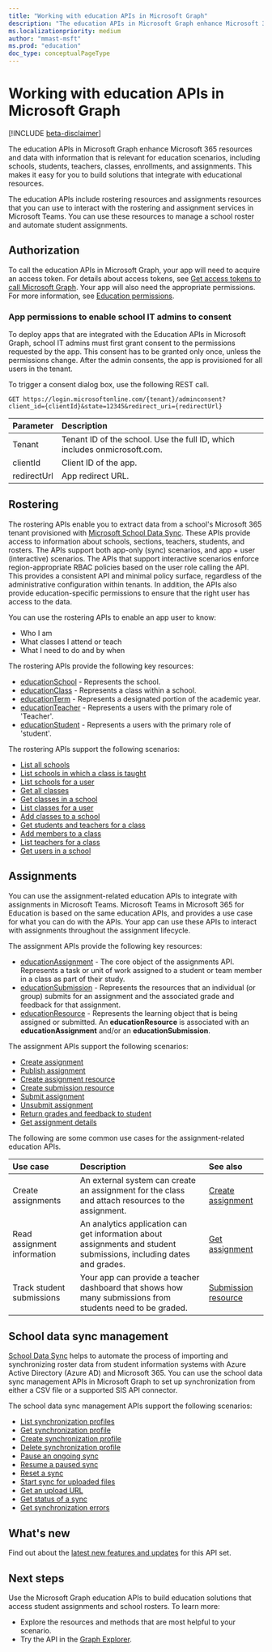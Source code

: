 ```yaml
---
title: "Working with education APIs in Microsoft Graph"
description: "The education APIs in Microsoft Graph enhance Microsoft 365 resources and data with information that is relevant for education scenarios, including schools, students, teachers, classes, enrollments, and assignments. This makes it easy for you to build solutions that integrate with educational resources."
ms.localizationpriority: medium
author: "mmast-msft"
ms.prod: "education"
doc_type: conceptualPageType
---
```


# Working with education APIs in Microsoft Graph

[!INCLUDE [beta-disclaimer](../../includes/beta-disclaimer.md)]

The education APIs in Microsoft Graph enhance Microsoft 365 resources and data with information that is relevant for education scenarios, including schools, students, teachers, classes, enrollments, and assignments. This makes it easy for you to build solutions that integrate with educational resources.

The education APIs include rostering resources and assignments resources that you can use to interact with the rostering and assignment services in Microsoft Teams. You can use these resources to manage a school roster and automate student assignments.

## Authorization

To call the education APIs in Microsoft Graph, your app will need to acquire an access token. For details about access tokens, see [Get access tokens to call Microsoft Graph](/graph/auth/). Your app will also need the appropriate permissions. For more information, see [Education permissions](/graph/permissions-reference#education-permissions).

### App permissions to enable school IT admins to consent

To deploy apps that are integrated with the Education APIs in Microsoft Graph, school IT admins must first grant consent to the permissions requested by the app. This consent has to be granted only once, unless the permissions change. After the admin consents, the app is provisioned for all users in the tenant.

To trigger a consent dialog box, use the following REST call.

```http
GET https://login.microsoftonline.com/{tenant}/adminconsent?
client_id={clientId}&state=12345&redirect_uri={redirectUrl}
```

| Parameter   | Description                                                               |
| :---------- | :------------------------------------------------------------------------ |
| Tenant      | Tenant ID of the school. Use the full ID, which includes onmicrosoft.com. |
| clientId    | Client ID of the app.                                                     |
| redirectUrl | App redirect URL.                                                         |

## Rostering

The rostering APIs enable you to extract data from a school's Microsoft 365 tenant provisioned with [Microsoft School Data Sync](https://sds.microsoft.com/). These APIs provide access to information about schools, sections, teachers, students, and rosters. The APIs support both app-only (sync) scenarios, and app + user (interactive) scenarios. The APIs that support interactive scenarios enforce region-appropriate RBAC policies based on the user role calling the API. This provides a consistent API and minimal policy surface, regardless of the administrative configuration within tenants. In addition, the APIs also provide education-specific permissions to ensure that the right user has access to the data.

You can use the rostering APIs to enable an app user to know:

- Who I am
- What classes I attend or teach
- What I need to do and by when

The rostering APIs provide the following key resources:

- [educationSchool](educationschool.md) - Represents the school.
- [educationClass](educationclass.md) - Represents a class within a school.
- [educationTerm](educationterm.md) - Represents a designated portion of the academic year.
- [educationTeacher](educationteacher.md) - Represents a users with the primary role of 'Teacher'.
- [educationStudent](educationstudent.md) - Represents a users with the primary role of 'student'.

The rostering APIs support the following scenarios:

- [List all schools](../api/educationroot-list-schools.md)
- [List schools in which a class is taught](../api/educationclass-list-schools.md)
- [List schools for a user](../api/educationuser-list-schools.md)
- [Get all classes](../api/educationroot-list-classes.md)
- [Get classes in a school](../api/educationschool-list-classes.md)
- [List classes for a user](../api/educationuser-list-classes.md)
- [Add classes to a school](../api/educationschool-post-classes.md)
- [Get students and teachers for a class](../api/educationclass-list-members.md)
- [Add members to a class](../api/educationclass-post-members.md)
- [List teachers for a class](../api/educationclass-list-teachers.md)
- [Get users in a school](../api/educationschool-list-users.md)

<!-- Should you list delete scenarios here as well? -->

## Assignments

You can use the assignment-related education APIs to integrate with assignments in Microsoft Teams. Microsoft Teams in Microsoft 365 for Education is based on the same education APIs, and provides a use case for what you can do with the APIs. Your app can use these APIs to interact with assignments throughout the assignment lifecycle. 

The assignment APIs provide the following key resources:

- [educationAssignment](educationassignment.md) - The core object of the assignments API. Represents a task or unit of work assigned to a student or team member in a class as part of their study.
- [educationSubmission](educationsubmission.md) - Represents the resources that an individual (or group) submits for an assignment and the associated grade and feedback for that assignment.
- [educationResource](educationresource.md) - Represents the learning object that is being assigned or submitted. An **educationResource** is associated with an **educationAssignment** and/or an **educationSubmission**.

The assignment APIs support the following scenarios:

- [Create assignment](../api/educationclass-post-assignments.md)
- [Publish assignment](../api/educationassignment-publish.md)
- [Create assignment resource](../api/educationassignment-post-resources.md)
- [Create submission resource](../api/educationsubmission-post-resources.md)
- [Submit assignment](../api/educationsubmission-submit.md)
- [Unsubmit assignment](../api/educationsubmission-unsubmit.md)
- [Return grades and feedback to student](../api/educationsubmission-return.md)
- [Get assignment details](../api/educationuser-list-assignments.md)

The following are some common use cases for the assignment-related education APIs.

| Use case                    | Description                                                                                                         | See also                                                          |
| :-------------------------- | :------------------------------------------------------------------------------------------------------------------ | :---------------------------------------------------------------- |
| Create assignments          | An external system can create an assignment for the class and attach resources to the assignment.                   | [Create assignment](../api/educationassignment-post-resources.md) |
| Read assignment information | An analytics application can get information about assignments and student submissions, including dates and grades. | [Get assignment](../api/educationassignment-get.md)               |
| Track student submissions   | Your app can provide a teacher dashboard that shows how many submissions from students need to be graded.           | [Submission resource](educationsubmission.md)                     |

## School data sync management

[School Data Sync](https://sds.microsoft.com/) helps to automate the process of importing and synchronizing roster data from student information systems with Azure Active Directory (Azure AD) and Microsoft 365. You can use the school data sync management APIs in Microsoft Graph to set up synchronization from either a CSV file or a supported SIS API connector.

The school data sync management APIs support the following scenarios:

- [List synchronization profiles](../api/educationsynchronizationprofile-list.md)
- [Get synchronization profile](../api/educationsynchronizationprofile-get.md)
- [Create synchronization profile](../api/educationsynchronizationprofile-post.md)
- [Delete synchronization profile](../api/educationsynchronizationprofile-delete.md)
- [Pause an ongoing sync](../api/educationsynchronizationprofile-pause.md)
- [Resume a paused sync](../api/educationsynchronizationprofile-resume.md)
- [Reset a sync](../api/educationsynchronizationprofile-reset.md)
- [Start sync for uploaded files](../api/educationsynchronizationprofile-start.md)
- [Get an upload URL](../api/educationsynchronizationprofile-uploadurl.md)
- [Get status of a sync](../api/educationsynchronizationprofilestatus-get.md)
- [Get synchronization errors](../api/educationsynchronizationerrors-get.md)

## What's new

Find out about the [latest new features and updates](/graph/whats-new-overview) for this API set.

## Next steps

Use the Microsoft Graph education APIs to build education solutions that access student assignments and school rosters. To learn more:

- Explore the resources and methods that are most helpful to your scenario.
- Try the API in the [Graph Explorer](https://developer.microsoft.com/graph/graph-explorer).
